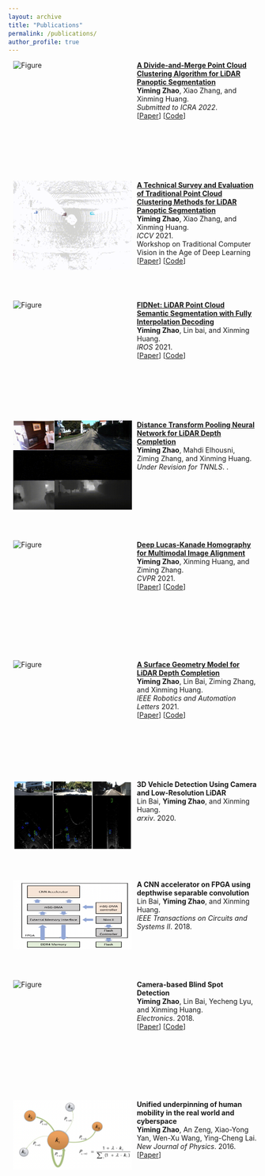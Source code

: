 ```yaml
---
layout: archive
title: "Publications"
permalink: /publications/
author_profile: true
---
```


<p>
<a href="https://github.com/placeforyiming/ICCVW21-LiDAR-Panoptic-Segmentation-TradiCV-Survey-of-Point-Cloud-Cluster"><img src="https://github.com/placeforyiming/placeforyiming.github.io/blob/master/images/panoptic.gif?raw=true" alt="Figure" style="width: 240px; height: 180px;" hspace="10" align="left"/></a>
<b><a href="https://placeforyiming.github.io/publications/point-cloud-panoptic-segmentation">A Divide-and-Merge Point Cloud Clustering Algorithm for LiDAR Panoptic Segmentation</a></b><br><b>Yiming Zhao</b>, Xiao Zhang, and Xinming Huang. <br><i>Submitted to ICRA 2022</i>.<br> 
[<a href="https://arxiv.org/abs/2108.09522">Paper</a>]
[<a href="https://github.com/placeforyiming/Divide-and-Merge-LiDAR-Panoptic-Cluster">Code</a>]
<br clear="left">
</p>

<br />
<br />


<p>
<a href="https://github.com/placeforyiming/ICCVW21-LiDAR-Panoptic-Segmentation-TradiCV-Survey-of-Point-Cloud-Cluster"><img src="https://github.com/placeforyiming/placeforyiming.github.io/blob/master/images/instance.gif?raw=true" alt="Figure" style="width: 240px; height: 180px;" hspace="10" align="left"/></a>
<b><a href="https://placeforyiming.github.io/publications/point-cloud-panoptic-segmentation">A Technical Survey and Evaluation of Traditional Point Cloud Clustering Methods for LiDAR Panoptic Segmentation</a></b><br><b>Yiming Zhao</b>, Xiao Zhang, and Xinming Huang. <br><i>ICCV</i> 2021.<br> Workshop on Traditional Computer Vision in the Age of Deep Learning<br>
[<a href="https://arxiv.org/abs/2108.09522">Paper</a>]
[<a href="https://github.com/placeforyiming/ICCVW21-LiDAR-Panoptic-Segmentation-TradiCV-Survey-of-Point-Cloud-Cluster">Code</a>]
<br clear="left">
</p>

<br />
<br />


<p>
<a href="https://github.com/placeforyiming/IROS21-FIDNet-SemanticKITTI"><img src="https://github.com/placeforyiming/placeforyiming.github.io/blob/master/images/semantic.gif?raw=true" alt="Figure" style="width: 240px; height: 180px;" hspace="10" align="left"/></a>
<b><a href="https://placeforyiming.github.io/publications/point-cloud-panoptic-segmentation">FIDNet: LiDAR Point Cloud Semantic Segmentation with Fully Interpolation Decoding</a></b><br><b>Yiming Zhao</b>, Lin bai, and Xinming Huang. <br><i>IROS</i> 2021.<br>
[<a href="https://arxiv.org/abs/2109.03787">Paper</a>]
[<a href="https://github.com/placeforyiming/IROS21-FIDNet-SemanticKITTI">Code</a>]
<br clear="left">
</p>

<br />
<br />


<p>
<a href="https://placeforyiming.github.io/publications/RAL-depth-completion"><img src="https://github.com/placeforyiming/placeforyiming.github.io/blob/master/images/depth_completion_DTNN.gif?raw=true" alt="Figure" style="width: 240px; height: 180px;" hspace="10" align="left"/></a>
<b><a href="https://placeforyiming.github.io/publications/RAL-depth-completion">Distance Transform Pooling Neural Network for LiDAR Depth Completion</a></b><br><b>Yiming Zhao</b>, Mahdi Elhousni, Ziming Zhang, and Xinming Huang. <br><i>Under Revision for TNNLS</i>. .<br>
<!---[<a href="https://arxiv.org/abs/2104.08466">Paper</a>]
[<a href="https://github.com/placeforyiming/RAL_Non-Learning_DepthCompletion">Code</a>]-->
<br clear="left">
</p>

<br />
<br />

<p>
<a href="https://placeforyiming.github.io/publications/Homography-cvpr21"><img src="https://github.com/placeforyiming/placeforyiming.github.io/blob/master/images/homography.gif?raw=true" alt="Figure" style="width: 240px; height: 180px;" hspace="10" align="left"/></a>
<b><a href="https://placeforyiming.github.io/publications/Homography-cvpr21">Deep Lucas-Kanade Homography for Multimodal Image Alignment</a></b><br><b>Yiming Zhao</b>, Xinming Huang, and Ziming Zhang. <br><i>CVPR</i> 2021.<br>
[<a href="https://openaccess.thecvf.com/content/CVPR2021/html/Zhao_Deep_Lucas-Kanade_Homography_for_Multimodal_Image_Alignment_CVPR_2021_paper.html">Paper</a>]
[<a href="https://github.com/placeforyiming/CVPR21-Deep-Lucas-Kanade-Homography">Code</a>]
<br clear="left">
</p>

<br />
<br />

<p>
<a href="https://placeforyiming.github.io/publications/RAL-depth-completion"><img src="https://github.com/placeforyiming/placeforyiming.github.io/blob/master/images/ral_depth_completion.gif?raw=true" alt="Figure" style="width: 240px; height: 180px;" hspace="10" align="left"/></a>
<b><a href="https://placeforyiming.github.io/publications/RAL-depth-completion">A Surface Geometry Model for LiDAR Depth Completion</a></b><br><b>Yiming Zhao</b>, Lin Bai, Ziming Zhang, and Xinming Huang. <br><i>IEEE Robotics and Automation Letters</i> 2021.<br>
[<a href="https://arxiv.org/abs/2104.08466">Paper</a>]
[<a href="https://github.com/placeforyiming/RAL_Non-Learning_DepthCompletion">Code</a>]
<br clear="left">
</p>


<br />
<br />

<p>
 <img src="https://github.com/placeforyiming/placeforyiming.github.io/blob/master/images/3Ddetection.png?raw=true" alt="Figure" style="width: 240px; height: 140px;" hspace="10" align="left"/>
<b>3D Vehicle Detection Using Camera and Low-Resolution LiDAR</a></b><br>Lin Bai, <b>Yiming Zhao</b>, and Xinming Huang. <br><i>arxiv</i>. 2020.<br>
<br clear="left">
</p>

<br />
<br />

<p>
 <img src="https://github.com/placeforyiming/placeforyiming.github.io/blob/master/images/ticas.png?raw=true" alt="Figure" style="width: 240px; height: 140px;" hspace="10" align="left"/>
<b>A CNN accelerator on FPGA using depthwise separable convolution</a></b><br>Lin Bai, <b>Yiming Zhao</b>, and Xinming Huang. <br><i>IEEE Transactions on Circuits and Systems II</i>. 2018.<br>
<br clear="left">
</p>

<br />
<br />

<p>
<a href="https://placeforyiming.github.io/publications/RAL-depth-completion"><img src="https://github.com/placeforyiming/placeforyiming.github.io/blob/master/images/blind_spot_demo.gif?raw=true" alt="Figure" style="width: 240px; height: 180px;" hspace="10" align="left"/></a>
<b>Camera-based Blind Spot Detection</a></b><br><b>Yiming Zhao</b>, Lin Bai, Yecheng Lyu, and Xinming Huang. <br><i>Electronics</i>. 2018.<br>
[<a href="https://www.mdpi.com/2079-9292/8/2/233">Paper</a>]
[<a href="https://github.com/placeforyiming/BlindSpotDetection">Code</a>]
<br clear="left">
</p>

<br />
<br />

<p>
 <img src="https://github.com/placeforyiming/placeforyiming.github.io/blob/master/images/njp.png?raw=true" alt="Figure" style="width: 240px; height: 140px;" hspace="10" align="left"/>
<b>Unified underpinning of human mobility in the real world and cyberspace</a></b><br><b>Yiming Zhao</b>, An Zeng, Xiao-Yong Yan, Wen-Xu Wang, Ying-Cheng Lai. <br><i>New Journal of Physics</i>. 2016.<br>
[<a href="https://iopscience.iop.org/article/10.1088/1367-2630/18/5/053025/meta">Paper</a>]
<br clear="left">
</p>
